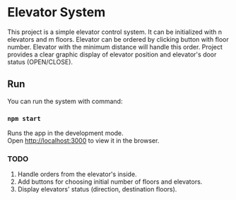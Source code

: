 # Elevator System

This project is a simple elevator control system. It can be initialized with n elevators and m floors. Elevator can be ordered by clicking button with floor number. Elevator with the minimum distance will handle this order.
Project provides a clear graphic display of elevator position and elevator's door status (OPEN/CLOSE).
## Run

You can run the system with command:

### `npm start`

Runs the app in the development mode.\
Open [http://localhost:3000](http://localhost:3000) to view it in the browser.

### TODO
1. Handle orders from the elevator's inside.
2. Add buttons for choosing initial number of floors and elevators.
3. Display elevators' status (direction, destination floors).


